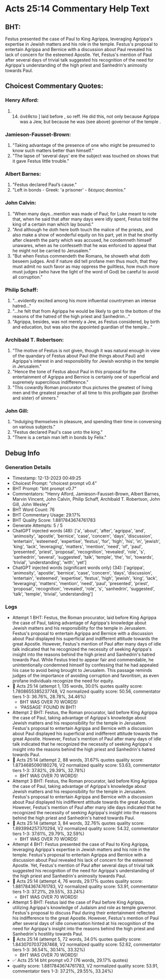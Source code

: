 # Acts 25:14 Commentary Help Text

## BHT:
Festus presented the case of Paul to King Agrippa, leveraging Agrippa's expertise in Jewish matters and his role in the temple. Festus's proposal to entertain Agrippa and Bernice with a discussion about Paul revealed his lack of concern for the esteemed Apostle. Yet, Festus's mention of Paul after several days of trivial talk suggested his recognition of the need for Agrippa's understanding of the high priest and Sanhedrin's animosity towards Paul.

## Choicest Commentary Quotes:
### Henry Alford:
1.  14. ἀνέθετο ] laid before , so reff. He did this, not only because Agrippa was a Jew, but because he was (see above) governor of the temple .


### Jamieson-Fausset-Brown:
1. "Taking advantage of the presence of one who might be presumed to know such matters better than himself."
2. "The lapse of 'several days' ere the subject was touched on shows that it gave Festus little trouble."

### Albert Barnes:
1. "Festus declared Paul’s cause." 
2. "Left in bonds - Greek: 'a prisoner' - δέσμιος desmios."

### John Calvin:
1. "When many days...mention was made of Paul; for Luke meant to note that, when he said that after many days were idly spent, Festus told the king of a certain man which lay bound."
2. "And although he doth here both touch the malice of the priests, and also make a show of wonderful equity on his part, yet in that he shortly after cleareth the party which was accused, he condemneth himself unawares, when as he confesseth that he was enforced to appeal that he might not be carried to Jerusalem."
3. "But when Festus commendeth the Romans, he showeth what doth beseem judges. And if nature did tell profane men thus much, that they must admit no such favor as may oppress the guiltless, how much more must judges (who have the light of the word of God) be careful to avoid all corruption."

### Philip Schaff:
1. "...evidently excited among his more influential countrymen an intense hatred..."
2. "...he felt that from Agrippa he would be likely to get to the bottom of the reasons of the hatred of the high priest and Sanhedrim..."
3. "Agrippa, besides, was not merely a Jew, as Festus considered, by birth and education, but was also the appointed guardian of the temple..."

### Archibald T. Robertson:
1. "The motive of Festus is not given, though it was natural enough in view of the quandary of Festus about Paul (the things about Paul) and Agrippa's interest in and responsibility for Jewish worship in the temple in Jerusalem."
2. "Hence the tone of Festus about Paul in this proposal for the entertainment of Agrippa and Bernice is certainly one of superficial and supremely supercilious indifference."
3. "This cowardly Roman procurator thus pictures the greatest of living men and the greatest preacher of all time to this profligate pair (brother and sister) of sinners."

### John Gill:
1. "Indulging themselves in pleasure, and spending their time in conversing on various subjects." 
2. "Festus declared Paul's case unto the king."
3. "There is a certain man left in bonds by Felix."


## Debug Info
### Generation Details
- Timestamp: 12-13-2023 00:49:25
- Choicest Prompt: "choicest prompt v0.4"
- BHT Prompt: "bht prompt v0.7"
- Commentators: "Henry Alford, Jamieson-Fausset-Brown, Albert Barnes, Marvin Vincent, John Calvin, Philip Schaff, Archibald T. Robertson, John Gill, John Wesley"
- BHT Word Count: 76
- BHT Commentary Usage: 29.17%
- BHT Quality Score: 1.8817843674761783
- Generate Attempts: 5 / 5
- ChatGPT injected words (48):
	['a', 'about', 'after', 'agrippa', 'and', 'animosity', 'apostle', 'bernice', 'case', 'concern', 'days', 'discussion', 'entertain', 'esteemed', 'expertise', 'festus', 'for', 'high', 'his', 'in', 'jewish', 'king', 'lack', 'leveraging', 'matters', 'mention', 'need', 'of', 'paul', 'presented', 'priest', 'proposal', 'recognition', 'revealed', 'role', 's', 'sanhedrin', 'several', 'suggested', 'talk', 'temple', 'the', 'to', 'towards', 'trivial', 'understanding', 'with', 'yet']
- ChatGPT injected words (significant words only) (34):
	['agrippa', 'animosity', 'apostle', 'bernice', 'case', 'concern', 'days', 'discussion', 'entertain', 'esteemed', 'expertise', 'festus', 'high', 'jewish', 'king', 'lack', 'leveraging', 'matters', 'mention', 'need', 'paul', 'presented', 'priest', 'proposal', 'recognition', 'revealed', 'role', 's', 'sanhedrin', 'suggested', 'talk', 'temple', 'trivial', 'understanding']

### Logs
- Attempt 1 BHT: Festus, the Roman procurator, laid before King Agrippa the case of Paul, taking advantage of Agrippa's knowledge about Jewish matters and his responsibility for the temple in Jerusalem. Festus's proposal to entertain Agrippa and Bernice with a discussion about Paul displayed his superficial and indifferent attitude towards the great Apostle. However, Festus's mention of Paul after many days of idle talk indicated that he recognized the necessity of seeking Agrippa's insight into the reasons behind the high priest and Sanhedrin's hatred towards Paul. While Festus tried to appear fair and commendable, he unintentionally condemned himself by confessing that he had appealed his case to avoid being brought to Jerusalem. This passage reminds judges of the importance of avoiding corruption and favoritism, as even profane individuals recognize the need for equity.
- 🔄 Acts 25:14 (attempt 1, 135 words, 30.0% quotes quality score: 1.7808655385237748, V2 normalized quality score: 50.56, commentator tiers 1-3: 36.76%, 28.78%, 34.46%) 
	- BHT WAS OVER 70 WORDS! 
	- 'PASSAGE' FOUND IN BHT!
- Attempt 2 BHT: Festus, the Roman procurator, laid before King Agrippa the case of Paul, taking advantage of Agrippa's knowledge about Jewish matters and his responsibility for the temple in Jerusalem. Festus's proposal to entertain Agrippa and Bernice with a discussion about Paul displayed his superficial and indifferent attitude towards the great Apostle. However, Festus's mention of Paul after many days of idle talk indicated that he recognized the necessity of seeking Agrippa's insight into the reasons behind the high priest and Sanhedrin's hatred towards Paul.
- 🔄 Acts 25:14 (attempt 2, 88 words, 31.67% quotes quality score: 1.8734685090180276, V2 normalized quality score: 53.63, commentator tiers 1-3: 37.82%, 29.39%, 32.78%) 
	- BHT WAS OVER 70 WORDS!
- Attempt 3 BHT: Festus, the Roman procurator, laid before King Agrippa the case of Paul, taking advantage of Agrippa's knowledge about Jewish matters and his responsibility for the temple in Jerusalem. Festus's proposal to entertain Agrippa and Bernice with a discussion about Paul displayed his indifferent attitude towards the great Apostle. However, Festus's mention of Paul after many idle days indicated that he recognized the necessity of seeking Agrippa's insight into the reasons behind the high priest and Sanhedrin's hatred towards Paul.
- 🔄 Acts 25:14 (attempt 3, 84 words, 32.76% quotes quality score: 1.893994257370294, V2 normalized quality score: 54.32, commentator tiers 1-3: 37.61%, 29.79%, 32.59%) 
	- BHT WAS OVER 70 WORDS!
- Attempt 4 BHT: Festus presented the case of Paul to King Agrippa, leveraging Agrippa's expertise in Jewish matters and his role in the temple. Festus's proposal to entertain Agrippa and Bernice with a discussion about Paul revealed his lack of concern for the esteemed Apostle. Yet, Festus's mention of Paul after several days of trivial talk suggested his recognition of the need for Agrippa's understanding of the high priest and Sanhedrin's animosity towards Paul.
- 🔄 Acts 25:14 (attempt 4, 76 words, 29.17% quotes quality score: 1.8817843674761783, V2 normalized quality score: 53.91, commentator tiers 1-3: 37.21%, 29.55%, 33.24%) 
	- BHT WAS OVER 70 WORDS!
- Attempt 5 BHT: Festus laid the case of Paul before King Agrippa, utilizing Agrippa's knowledge of Judaism and role as temple governor. Festus's proposal to discuss Paul during their entertainment reflected his indifference to the great Apostle. However, Festus's mention of Paul after several days of idle conversation hinted at his recognition of the need for Agrippa's insight into the reasons behind the high priest and Sanhedrin's hostility towards Paul.
- 🔄 Acts 25:14 (attempt 5, 72 words, 34.0% quotes quality score: 1.8430707037287468, V2 normalized quality score: 52.62, commentator tiers 1-3: 36.54%, 30.14%, 33.32%) 
	- BHT WAS OVER 70 WORDS!
- ✅ Acts 25:14 bht prompt v0.7 (76 words, 29.17% quotes)
- quality score: 1.8817843674761783, V2 normalized quality score: 53.91, commentator tiers 1-3: 37.21%, 29.55%, 33.24%)